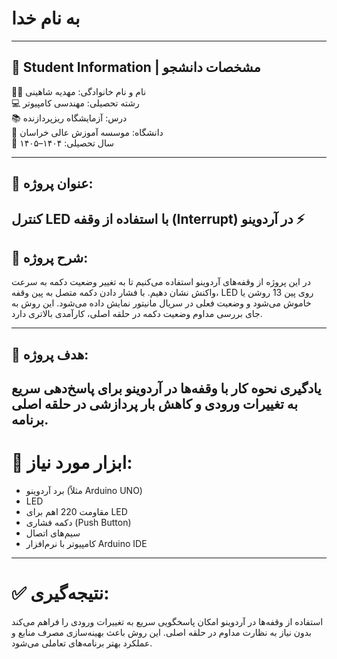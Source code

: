 # به نام خدا

---


## 📌 Student Information | مشخصات دانشجو

👩‍🎓 نام و نام خانوادگی: مهدیه شاهینی  
💻 رشته تحصیلی: مهندسی کامپیوتر  
📚 درس: آزمایشگاه ریزپردازنده  
🏫 دانشگاه: موسسه آموزش عالی خراسان  
📅 سال تحصیلی: ۱۴۰۴–۱۴۰۵

---

## 📝 عنوان پروژه:
کنترل LED با استفاده از وقفه (Interrupt) در آردوینو ⚡️
---


## 📖 شرح پروژه:
در این پروژه از وقفه‌های آردوینو استفاده می‌کنیم تا به تغییر وضعیت دکمه به سرعت واکنش نشان دهیم. با فشار دادن دکمه متصل به پین وقفه، LED روی پین 13 روشن یا خاموش می‌شود و وضعیت فعلی در سریال مانیتور نمایش داده می‌شود. این روش به جای بررسی مداوم وضعیت دکمه در حلقه اصلی، کارآمدی بالاتری دارد.

---

## 🎯 هدف پروژه:
یادگیری نحوه کار با وقفه‌ها در آردوینو برای پاسخ‌دهی سریع به تغییرات ورودی و کاهش بار پردازشی در حلقه اصلی برنامه.
---
# 🔧 ابزار مورد نیاز:
- برد آردوینو (مثلاً Arduino UNO)
- LED
- مقاومت 220 اهم برای LED
- دکمه فشاری (Push Button)
- سیم‌های اتصال
- کامپیوتر با نرم‌افزار Arduino IDE

---
# ✅ نتیجه‌گیری:
استفاده از وقفه‌ها در آردوینو امکان پاسخگویی سریع به تغییرات ورودی را فراهم می‌کند بدون نیاز به نظارت مداوم در حلقه اصلی. این روش باعث بهینه‌سازی مصرف منابع و عملکرد بهتر برنامه‌های تعاملی می‌شود.
